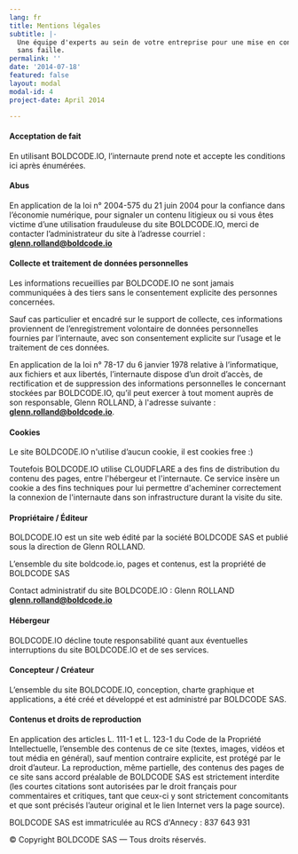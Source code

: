 ```yaml
---
lang: fr
title: Mentions légales
subtitle: |-
  Une équipe d'experts au sein de votre entreprise pour une mise en conformité
  sans faille.
permalink: ''
date: '2014-07-18'
featured: false
layout: modal
modal-id: 4
project-date: April 2014

---
```


#### Acceptation de fait

En utilisant BOLDCODE.IO, l’internaute prend note et accepte les
conditions ici après énumérées.

#### Abus

En application de la loi n° 2004-575 du 21 juin 2004 pour la confiance dans
l’économie numérique, pour signaler un contenu litigieux ou si vous êtes
victime d’une utilisation frauduleuse du site BOLDCODE.IO, merci de
contacter l’administrateur du site à l’adresse courriel :
**glenn.rolland@boldcode.io**

#### Collecte et traitement de données personnelles

Les informations recueillies par BOLDCODE.IO ne sont jamais communiquées
à des tiers sans le consentement explicite des personnes concernées.  
  
Sauf cas particulier et encadré sur le support de collecte, ces informations
proviennent de l’enregistrement volontaire de données personnelles fournies
par l’internaute, avec son consentement explicite sur l’usage et le traitement
de ces données.  
  
En application de la loi n° 78-17 du 6 janvier 1978 relative à l’informatique,
aux fichiers et aux libertés, l’internaute dispose d’un droit d’accès, de
rectification et de suppression des informations personnelles le concernant
stockées par BOLDCODE.IO, qu’il peut exercer à tout moment auprès de son
responsable, Glenn ROLLAND, à l'adresse suivante :
**glenn.rolland@boldcode.io**.

#### Cookies

Le site BOLDCODE.IO n'utilise d’aucun cookie, il est cookies free :)  
  
Toutefois BOLDCODE.IO utilise CLOUDFLARE a des fins de distribution du
contenu des pages, entre l'hébergeur et l'internaute. Ce service insère un
cookie a des fins techniques pour lui permettre d'acheminer correctement la
connexion de l'internaute dans son infrastructure durant la visite du site.

#### Propriétaire / Éditeur

BOLDCODE.IO est un site web édité par la société BOLDCODE SAS et publié sous la direction de Glenn ROLLAND.

L’ensemble du site boldcode.io, pages et contenus, est la propriété de
BOLDCODE SAS
  
Contact administratif du site BOLDCODE.IO : Glenn ROLLAND
**glenn.rolland@boldcode.io**

#### Hébergeur

BOLDCODE.IO décline toute responsabilité quant aux éventuelles
interruptions du site BOLDCODE.IO et de ses services.

#### Concepteur / Créateur

L’ensemble du site BOLDCODE.IO, conception, charte graphique et
applications, a été créé et développé et est administré par BOLDCODE SAS.

#### Contenus et droits de reproduction

En application des articles L. 111-1 et L. 123-1 du Code de la Propriété
Intellectuelle, l’ensemble des contenus de ce site (textes, images, vidéos et
tout média en général), sauf mention contraire explicite, est protégé par le
droit d’auteur. La reproduction, même partielle, des contenus des pages de ce
site sans accord préalable de BOLDCODE SAS est strictement interdite (les courtes
citations sont autorisées par le droit français pour commentaires et
critiques, tant que ceux-ci y sont strictement concomitants et que sont
précisés l’auteur original et le lien Internet vers la page source).  
  
BOLDCODE SAS est immatriculée au RCS d'Annecy : 837 643 931 <!-- & géré par Fred
de la compta  -->
  
© Copyright BOLDCODE SAS &mdash; Tous droits réservés.

